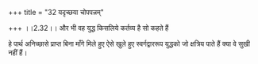 +++
title = "32 यदृच्छया चोपपन्नम्"

+++
।।2.32।। और भी वह युद्ध किसलिये कर्तव्य है सो कहते हैं  
  
हे पार्थ अनिच्छासे प्राप्त बिना माँगे मिले हुए ऐसे खुले हुए
स्वर्गद्वाररूप युद्धको जो क्षत्रिय पाते हैं क्या वे सुखी नहीं हैं।  
